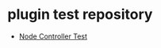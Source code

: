 # plugin test repository

- [Node Controller Test](https://midasit-dev.github.io/plugintest/node-controller)
